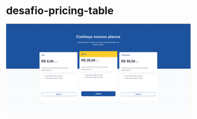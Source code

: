 # desafio-pricing-table
 
<img src="https://github.com/geraldoneto771/desafio-pricing-table/blob/main/desafio-pricing-table.png">

